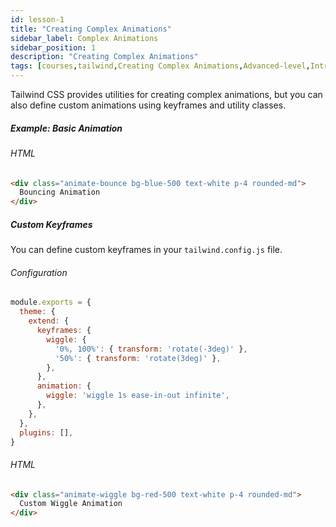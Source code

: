 ```yaml
---
id: lesson-1
title: "Creating Complex Animations"
sidebar_label: Complex Animations
sidebar_position: 1
description: "Creating Complex Animations"
tags: [courses,tailwind,Creating Complex Animations,Advanced-level,Introduction]
--- 
```

 
Tailwind CSS provides utilities for creating complex animations, but you can also define custom animations using keyframes and utility classes.

##### Example: Basic Animation
###### HTML
```html
<div class="animate-bounce bg-blue-500 text-white p-4 rounded-md">
  Bouncing Animation
</div>
```

##### Custom Keyframes
You can define custom keyframes in your `tailwind.config.js` file.

###### Configuration
```javascript
module.exports = {
  theme: {
    extend: {
      keyframes: {
        wiggle: {
          '0%, 100%': { transform: 'rotate(-3deg)' },
          '50%': { transform: 'rotate(3deg)' },
        },
      },
      animation: {
        wiggle: 'wiggle 1s ease-in-out infinite',
      },
    },
  },
  plugins: [],
}
```

###### HTML
```html
<div class="animate-wiggle bg-red-500 text-white p-4 rounded-md">
  Custom Wiggle Animation
</div>
```
